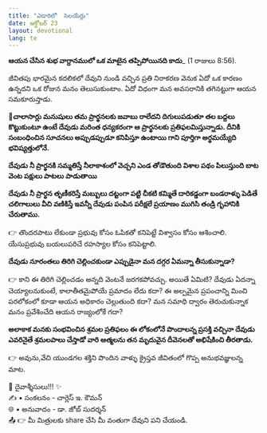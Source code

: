 ```yaml
---
title: "ఎడారిలో  సెలయేర్లు"
date: అక్టోబర్ 23
layout: devotional
lang: te
---
```


**ఆయన చేసిన శుభ వాగ్దానములో ఒక మాటైన తప్పిపోయినది కాదు**_ (1 రాజులు 8:56). 

జీవితపు భారమైన కదలికలో దేవుని నుండి వచ్చిన ప్రతి నిరాకరణ వెనుక ఏదో ఒక కారణం ఉన్నదని ఒక రోజున మనం తెలుసుకుంటాం. ఏదో విధంగా మన అవసరానికి తగినట్టుగా ఆయన సమకూరుస్తాడు. 

**📖చాలాసార్లు మనుషులు తమ ప్రార్థనలకు జవాబు రాలేదని దిగులుపడుతూ తల బద్దలు కొట్టుకుంటూ ఉంటే దేవుడు మరింత ధన్యకరంగా ఆ ప్రార్థనలకు ప్రతిఫలమిస్తున్నాడు. దీనికి సంబంధించిన సూచనలు అప్పుడప్పుడూ కనిపిస్తూ ఉంటాయి గాని పూర్తిగా అర్థమయ్యేది భవిష్యత్తులోనే.**

**దేవుడు నీ ప్రార్థనకి సమ్మతిస్తే నీలాకాశంలో వెచ్చని ఎండ తోడౌతుంది విశాల పథం పిలుస్తుంది బాట వెంట పక్షులు పాటలు పాడుతాయి**

**దేవుడు నీ ప్రార్థన తృణీకరిస్తే మబ్బులు దట్టంగా పట్టి చీకటి కమ్మితే దారికడ్డంగా బండరాళ్ళు పెడితే చలిగాలులు వీచి వణికిస్తే ఇవన్నీ దేవుడు పంపిన పరీక్షలే ప్రయాణం ముగిసి తండ్రి గృహానికి చేరుతాము.** 

👉 తొందరపాటు లేకుండా ప్రభువు కోసం ఓపికతో కనిపెట్టే విశ్వాసం కోసం ఆశించాలి. యేసుప్రభువు బయలుపరిచే రహస్యాల కోసం కనిపెట్టాలి. 

**దేవుడు నూరంతలు తిరిగి చెల్లించకుండా ఎప్పుడైనా మన దగ్గర ఏమన్నా తీసుకున్నాడా?** 

👉 కాని ఈ తిరిగి చెల్లించడం అన్నది వెంటనే జరగకపోవచ్చు. అయితే ఏమిటి? దేవుడు ఏదన్నా చెయ్యాలనుకుంటే, కాలాతీతమైపోయే ప్రమాదం లేదు కదా? ఈ అల్పమైన ప్రపంచాన్ని మించి పరలోకంలో కూడా ఆయన అధికారం చెల్లుతుంది కదా? మన సమాధి ద్వారం తెరుచుకున్నాక మనం ప్రవేశించేది ఆయన రాజ్యంలోకే గదా? 

**అలాకాక మనకు సంభవించిన శ్రమల ప్రతిఫలం ఈ లోకంలోనే పొందాలన్న ప్రసక్తి వచ్చినా దేవుడు ఎవరినైతే శ్రమలపాలు చేస్తాడో వారి ఆత్మలను తన మృదువైన దీవెనలతో అభిషేకించి తీరతాడు.**

👉 అవును,వేచి యుండగల శక్తిని పొందిన వాళ్ళు క్రైస్తవ జీవితంలో గొప్ప అనుభవజ్ఞులన్న మాట.


<div class="blessing">🙏 <span class="bless-text">దైవాశ్శీసులు!!!</span> ✨</div>

<div class="credit">✍️ <span class="credit-text">▪ సంకలనం - చార్లెస్ ఇ. కౌమన్</span></div>
<div class="credit">🌐 <span class="credit-text">▪ అనువాదం - డా. జోబ్ సుదర్శన్</span></div>


<div class="share">📤 👉 <span class="share-text">మీ మిత్రులకు share చేసి మీ వంతుగా దేవుని పని చేయండి.</span></div>
